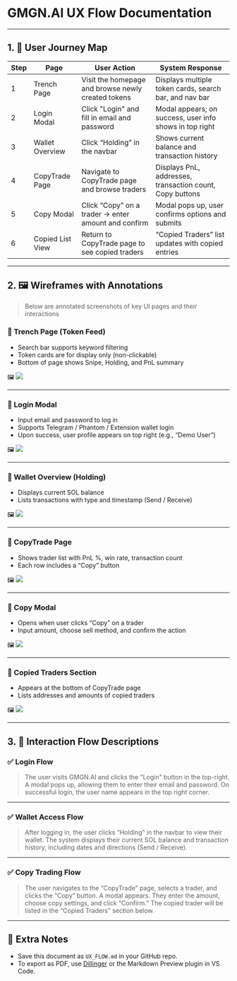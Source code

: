 # GMGN.AI UX Flow Documentation

---

## 1. 🧭 User Journey Map

| Step | Page             | User Action                                         | System Response                                          |
| ---- | ---------------- | --------------------------------------------------- | -------------------------------------------------------- |
| 1    | Trench Page      | Visit the homepage and browse newly created tokens  | Displays multiple token cards, search bar, and nav bar   |
| 2    | Login Modal      | Click "Login" and fill in email and password        | Modal appears; on success, user info shows in top right  |
| 3    | Wallet Overview  | Click “Holding” in the navbar                       | Shows current balance and transaction history            |
| 4    | CopyTrade Page   | Navigate to CopyTrade page and browse traders       | Displays PnL, addresses, transaction count, Copy buttons |
| 5    | Copy Modal       | Click “Copy” on a trader → enter amount and confirm | Modal pops up, user confirms options and submits         |
| 6    | Copied List View | Return to CopyTrade page to see copied traders      | “Copied Traders” list updates with copied entries        |

---

## 2. 🖼️ Wireframes with Annotations

> Below are annotated screenshots of key UI pages and their interactions

### 📌 Trench Page (Token Feed)

- Search bar supports keyword filtering
- Token cards are for display only (non-clickable)
- Bottom of page shows Snipe, Holding, and PnL summary

🖼️ ![](./images/trench.png)

---

### 📌 Login Modal

- Input email and password to log in
- Supports Telegram / Phantom / Extension wallet login
- Upon success, user profile appears on top right (e.g., “Demo User”)

🖼️ ![](./images/login.png)

---

### 📌 Wallet Overview (Holding)

- Displays current SOL balance
- Lists transactions with type and timestamp (Send / Receive)

🖼️ ![](./images/wallet.png)

---

### 📌 CopyTrade Page

- Shows trader list with PnL %, win rate, transaction count
- Each row includes a “Copy” button

🖼️ ![](./images/copyPage.png)

---

### 📌 Copy Modal

- Opens when user clicks “Copy” on a trader
- Input amount, choose sell method, and confirm the action

🖼️ ![](./images/copymodal.png)

---

### 📌 Copied Traders Section

- Appears at the bottom of CopyTrade page
- Lists addresses and amounts of copied traders

🖼️ ![](./images/copiedlist.png)

---

## 3. 🔄 Interaction Flow Descriptions

### ✅ Login Flow

> The user visits GMGN.AI and clicks the "Login" button in the top-right. A modal pops up, allowing them to enter their email and password. On successful login, the user name appears in the top right corner.

---

### ✅ Wallet Access Flow

> After logging in, the user clicks “Holding” in the navbar to view their wallet. The system displays their current SOL balance and transaction history, including dates and directions (Send / Receive).

---

### ✅ Copy Trading Flow

> The user navigates to the “CopyTrade” page, selects a trader, and clicks the “Copy” button. A modal appears. They enter the amount, choose copy settings, and click “Confirm.” The copied trader will be listed in the “Copied Traders” section below.

---

## 📌 Extra Notes

- Save this document as `UX_FLOW.md` in your GitHub repo.
- To export as PDF, use [Dillinger](https://dillinger.io/) or the Markdown Preview plugin in VS Code.

